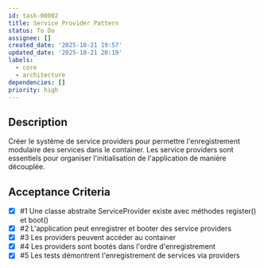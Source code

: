 ```yaml
---
id: task-00002
title: Service Provider Pattern
status: To Do
assignee: []
created_date: '2025-10-21 19:57'
updated_date: '2025-10-21 20:19'
labels:
  - core
  - architecture
dependencies: []
priority: high
---
```


## Description

<!-- SECTION:DESCRIPTION:BEGIN -->
Créer le système de service providers pour permettre l'enregistrement modulaire des services dans le container. Les service providers sont essentiels pour organiser l'initialisation de l'application de manière découplée.
<!-- SECTION:DESCRIPTION:END -->

## Acceptance Criteria
<!-- AC:BEGIN -->
- [x] #1 Une classe abstraite ServiceProvider existe avec méthodes register() et boot()
- [x] #2 L'application peut enregistrer et booter des service providers
- [x] #3 Les providers peuvent accéder au container
- [x] #4 Les providers sont bootés dans l'ordre d'enregistrement
- [x] #5 Les tests démontrent l'enregistrement de services via providers
<!-- AC:END -->
